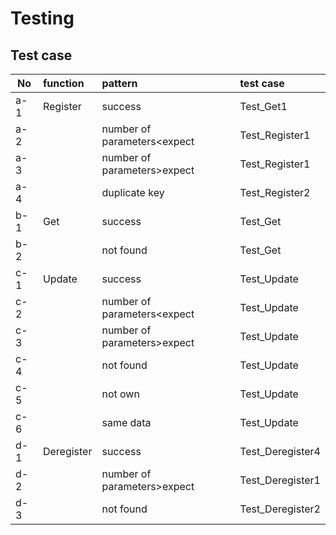 # Testing

## Test case

|No|function|pattern|test case|
|---|:--|:--|:--|
|a-1|Register|success|Test_Get1|
|a-2||number of parameters<expect|Test_Register1|
|a-3||number of parameters>expect|Test_Register1|
|a-4||duplicate key|Test_Register2|
|b-1|Get|success|Test_Get|
|b-2||not found|Test_Get|
|c-1|Update|success|Test_Update|
|c-2||number of parameters<expect|Test_Update|
|c-3||number of parameters>expect|Test_Update|
|c-4||not found|Test_Update|
|c-5||not own|Test_Update|
|c-6||same data|Test_Update|
|d-1|Deregister|success|Test_Deregister4|
|d-2||number of parameters>expect|Test_Deregister1|
|d-3||not found|Test_Deregister2|
